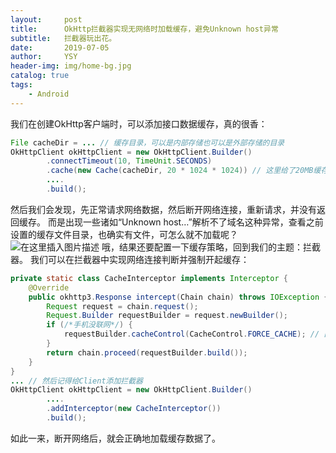 ```yaml
---
layout:     post
title:      OkHttp拦截器实现无网络时加载缓存，避免Unknown host异常
subtitle:   拦截器玩出花。
date:       2019-07-05
author:     YSY
header-img: img/home-bg.jpg
catalog: true
tags:
    - Android
---
```


我们在创建OkHttp客户端时，可以添加接口数据缓存，真的很香：

```java
File cacheDir = ... // 缓存目录，可以是内部存储也可以是外部存储的目录
OkHttpClient okHttpClient = new OkHttpClient.Builder()
        .connectTimeout(10, TimeUnit.SECONDS)
        .cache(new Cache(cacheDir, 20 * 1024 * 1024)) // 这里给了20MB缓存目录容量，超过后会自动清理
        ....
        .build();
```

然后我们会发现，先正常请求网络数据，然后断开网络连接，重新请求，并没有返回缓存。
而是出现一些诸如“Unknown host…”解析不了域名这种异常，查看之前设置的缓存文件目录，也确实有文件，可怎么就不加载呢？
![在这里插入图片描述](https://imgconvert.csdnimg.cn/20190705234709502.png?x-oss-process=image/watermark,type_ZmFuZ3poZW5naGVpdGk,shadow_10,text_aHR0cHM6Ly9ibG9nLmNzZG4ubmV0L3lzeTk1MDgwMw==,size_16,color_FFFFFF,t_70)
哦，结果还要配置一下缓存策略，回到我们的主题：拦截器。
我们可以在拦截器中实现网络连接判断并强制开起缓存：

```java
private static class CacheInterceptor implements Interceptor {
    @Override
    public okhttp3.Response intercept(Chain chain) throws IOException {
        Request request = chain.request();
        Request.Builder requestBuilder = request.newBuilder();
        if (/*手机没联网*/) {
            requestBuilder.cacheControl(CacheControl.FORCE_CACHE); // 直接使用缓存
        }
        return chain.proceed(requestBuilder.build());
    }
}
... // 然后记得给Client添加拦截器
OkHttpClient okHttpClient = new OkHttpClient.Builder()
        ....
        .addInterceptor(new CacheInterceptor())
        .build();
```

如此一来，断开网络后，就会正确地加载缓存数据了。
